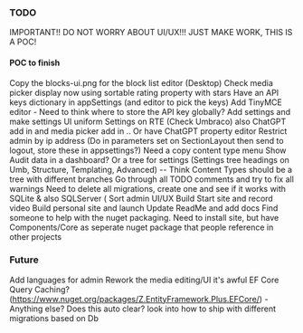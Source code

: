 ### TODO

IMPORTANT!! DO NOT WORRY ABOUT UI/UX!!! JUST MAKE WORK, THIS IS A POC!

#### POC to finish

Copy the blocks-ui.png for the block list editor (Desktop)
Check media picker display now using sortable
rating property with stars
Have an API keys dictionary in appSettings (and editor to pick the keys)
Add TinyMCE editor - Need to think where to store the API key globally? Add settings and make settings UI uniform
Settings on RTE (Check Umbraco) also ChatGPT add in and media picker add in
.. Or have ChatGPT property editor
Restrict admin by ip address (Do in parameters set on SectionLayout then send to logout, store these in appsettings?)
Need a copy content type menu
Show Audit data in a dashboard? Or a tree for settings (Settings tree headings on Umb, Structure, Templating, Advanced)
 -- Think Content Types should be a tree with different branches
Go through all TODO comments and try to fix all warnings
Need to delete all migrations, create one and see if it works with SQLite & also SQLServer (
Sort admin UI/UX
Build Start site and record video
Build personal site and launch
Update ReadMe and add docs
Find someone to help with the nuget packaging. Need to install site, but have Components/Core as seperate nuget package that people reference in other projects

### Future
Add languages for admin
Rework the media editing/UI it's awful
EF Core Query Caching? (https://www.nuget.org/packages/Z.EntityFramework.Plus.EFCore/) - Anything else? Does this auto clear?
look into how to ship with different migrations based on Db